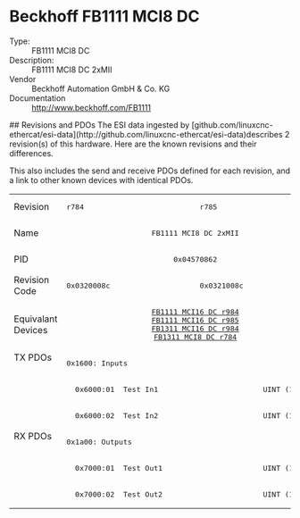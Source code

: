 #  Beckhoff FB1111 MCI8 DC

<dl>
  <dt>Type:</dt><dd>FB1111 MCI8 DC</dd>
  <dt>Description:</dt><dd>FB1111 MCI8 DC 2xMII</dd>
  <dt>Vendor</dt><dd>Beckhoff Automation GmbH & Co. KG</dd>
  <dt>Documentation</dt><dd><a href="http://www.beckhoff.com/FB1111">http://www.beckhoff.com/FB1111</a></dd>
</dl>
## Revisions and PDOs
The ESI data ingested by [github.com/linuxcnc-ethercat/esi-data](http://github.com/linuxcnc-ethercat/esi-data)describes 2 revision(s) of this hardware.  Here are the known revisions and their differences.

This also includes the send and receive PDOs defined for each revision, and a link to other known devices with identical PDOs.

<table>
<tr >
<td class="first">Revision</td>
<td ><pre>r784</pre></td>
<td ><pre>r785</pre></td>
</tr>
<tr >
<td class="first">Name</td>
<td  colspan=2 align="center"><pre>FB1111 MCI8 DC 2xMII</pre></td>
</tr>
<tr >
<td class="first">PID</td>
<td  colspan=2 align="center"><pre>0x04570862</pre></td>
</tr>
<tr >
<td class="first">Revision Code</td>
<td ><pre>0x0320008c</pre></td>
<td ><pre>0x0321008c</pre></td>
</tr>
<tr >
<td class="first">Equivalant Devices</td>
<td  colspan=2 align="center"><pre><a href="FB1111+MCI16+DC">FB1111 MCI16 DC r984</a><br/><a href="FB1111+MCI16+DC">FB1111 MCI16 DC r985</a><br/><a href="FB1311+MCI16+DC">FB1311 MCI16 DC r984</a><br/><a href="FB1311+MCI8+DC">FB1311 MCI8 DC r784</a></pre></td>
</tr>
<tr class="txpdo pdosection">
<td class="first" rowspan=3 valign=top>TX PDOs</td>
<td colspan=2 align="left"><pre>0x1600: Inputs</pre></td>
<td></td>
</tr>
<tr class="txpdo">
<td  colspan=2 align="left"><pre>  0x6000:01  Test In1                        UINT (16 bits)</pre></td>
</tr>
<tr class="txpdo">
<td  colspan=2 align="left"><pre>  0x6000:02  Test In2                        UINT (16 bits)</pre></td>
</tr>
<tr class="rxpdo pdosection">
<td class="first" rowspan=3 valign=top>RX PDOs</td>
<td colspan=2 align="left"><pre>0x1a00: Outputs</pre></td>
<td></td>
</tr>
<tr class="rxpdo">
<td  colspan=2 align="left"><pre>  0x7000:01  Test Out1                       UINT (16 bits)</pre></td>
</tr>
<tr class="rxpdo">
<td  colspan=2 align="left"><pre>  0x7000:02  Test Out2                       UINT (16 bits)</pre></td>
</tr>
</table>
